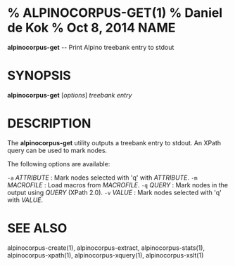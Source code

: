 % ALPINOCORPUS-GET(1)
% Daniel de Kok
% Oct 8, 2014
NAME
====

**alpinocorpus-get** -- Print Alpino treebank entry to stdout

SYNOPSIS
========

**alpinocorpus-get** [*options*] *treebank* *entry*

DESCRIPTION
===========

The **alpinocorpus-get** utility outputs a treebank entry to stdout. An
XPath query can be used to mark nodes.

The following options are available:

`-a` *ATTRIBUTE*
:    Mark nodes selected with 'q' with *ATTRIBUTE*.
`-m` *MACROFILE*
:    Load macros from *MACROFILE*.
`-q` *QUERY*
:    Mark nodes in the output using *QUERY* (XPath 2.0).
`-v` *VALUE*
:    Mark nodes selected with 'q' with *VALUE*.

SEE ALSO
========

alpinocorpus-create(1), alpinocorpus-extract, alpinocorpus-stats(1),
alpinocorpus-xpath(1), alpinocorpus-xquery(1), alpinocorpus-xslt(1)
